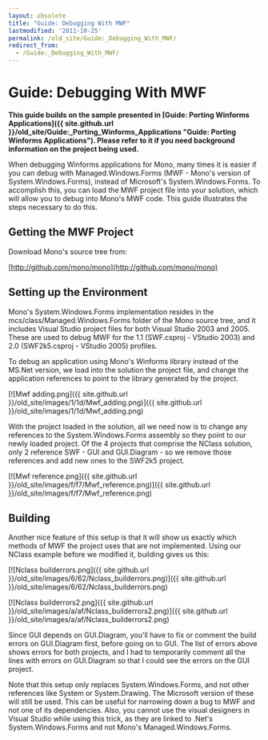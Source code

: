```yaml
---
layout: obsolete
title: "Guide: Debugging With MWF"
lastmodified: '2011-10-25'
permalink: /old_site/Guide:_Debugging_With_MWF/
redirect_from:
  - /Guide:_Debugging_With_MWF/
---
```


Guide: Debugging With MWF
=========================

**This guide builds on the sample presented in [Guide: Porting Winforms Applications]({{ site.github.url }}/old_site/Guide:_Porting_Winforms_Applications "Guide: Porting Winforms Applications"). Please refer to it if you need background information on the project being used.**

When debugging Winforms applications for Mono, many times it is easier if you can debug with Managed.Windows.Forms (MWF - Mono's version of System.Windows.Forms), instead of Microsoft's System.Windows.Forms. To accomplish this, you can load the MWF project file into your solution, which will allow you to debug into Mono's MWF code. This guide illustrates the steps necessary to do this.

Getting the MWF Project
-----------------------

Download Mono's source tree from:

[http://github.com/mono/mono](http://github.com/mono/mono)

Setting up the Environment
--------------------------

Mono's System.Windows.Forms implementation resides in the mcs/class/Managed.Windows.Forms folder of the Mono source tree, and it includes Visual Studio project files for both Visual Studio 2003 and 2005. These are used to debug MWF for the 1.1 (SWF.csproj - VStudio 2003) and 2.0 (SWF2k5.csproj - VStudio 2005) profiles.

To debug an application using Mono's Winforms library instead of the MS.Net version, we load into the solution the project file, and change the application references to point to the library generated by the project.

[![Mwf adding.png]({{ site.github.url }}/old_site/images/1/1d/Mwf_adding.png)]({{ site.github.url }}/old_site/images/1/1d/Mwf_adding.png)

With the project loaded in the solution, all we need now is to change any references to the System.Windows.Forms assembly so they point to our newly loaded project. Of the 4 projects that comprise the NClass solution, only 2 reference SWF - GUI and GUI.Diagram - so we remove those references and add new ones to the SWF2k5 project.

[![Mwf reference.png]({{ site.github.url }}/old_site/images/f/f7/Mwf_reference.png)]({{ site.github.url }}/old_site/images/f/f7/Mwf_reference.png)

Building
--------

Another nice feature of this setup is that it will show us exactly which methods of MWF the project uses that are not implemented. Using our NClass example before we modified it, building gives us this:

[![Nclass builderrors.png]({{ site.github.url }}/old_site/images/6/62/Nclass_builderrors.png)]({{ site.github.url }}/old_site/images/6/62/Nclass_builderrors.png)

[![Nclass builderrors2.png]({{ site.github.url }}/old_site/images/a/af/Nclass_builderrors2.png)]({{ site.github.url }}/old_site/images/a/af/Nclass_builderrors2.png)

Since GUI depends on GUI.Diagram, you'll have to fix or comment the build errors on GUI.Diagram first, before going on to GUI. The list of errors above shows errors for both projects, and I had to temporarily comment all the lines with errors on GUI.Diagram so that I could see the errors on the GUI project.

Note that this setup only replaces System.Windows.Forms, and not other references like System or System.Drawing. The Microsoft version of these will still be used. This can be useful for narrowing down a bug to MWF and not one of its dependencies. Also, you cannot use the visual designers in Visual Studio while using this trick, as they are linked to .Net's System.Windows.Forms and not Mono's Managed.Windows.Forms.

